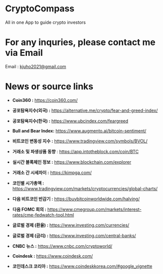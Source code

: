 # CryptoCompass
All in one App to guide crypto investors

# For any inquries, please contact me via Email
Email : kjuho2021@gmail.com



# News or source links 
- **Coin360 :** https://coin360.com/
- **공포탐욕지수(외국) :** https://alternative.me/crypto/fear-and-greed-index/ 
- **공포탐욕지수(한국) :**  https://www.ubcindex.com/feargreed 
- **Bull and Bear Index:** https://www.augmento.ai/bitcoin-sentiment/ 
- **비트코인 변동성 지수 :** https://www.tradingview.com/symbols/BVOL/ 

- **거래소 및 파생상품 동향** : https://app.intotheblock.com/coin/BTC 
- **실시간 블록체인 정보 :** https://www.blockchain.com/explorer 
- **거래소 간 시세차이 :** https://kimpga.com/ 

- **코인별 시가총액 :** https://www.tradingview.com/markets/cryptocurrencies/global-charts/ 
- **다음 비트코인 반감기 :** https://buybitcoinworldwide.com/halving/ 
- **다음 FOMC 회의 :** https://www.cmegroup.com/markets/interest-rates/cme-fedwatch-tool.html 
- **글로벌 경제 (환율) :** https://www.investing.com/currencies/ 
- **글로벌 경제 (금리) :** https://www.investing.com/central-banks/ 


- **CNBC 뉴스 :** https://www.cnbc.com/cryptoworld/ 
- **Coindesk :** https://www.coindesk.com/ 
- **코인데스크 코리아 :** https://www.coindeskkorea.com/#google_vignette



